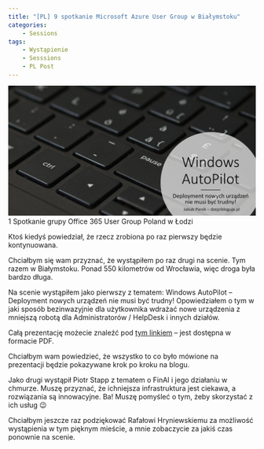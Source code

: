```yaml
---
title: "[PL] 9 spotkanie Microsoft Azure User Group w Białymstoku"
categories:
    - Sessions
tags:
    - Wystąpienie
    - Sesssions
    - PL Post
---
```

!["[PL] 9 spotkanie Microsoft Azure User Group w Białymstoku"](/assets/images/posts/9-spotkanie-microsoft-azure-user-group-w-bialymstoku/Prezentacja-BIA.jpg)1 Spotkanie grupy Office 365 User Group Poland w Łodzi

Ktoś kiedyś powiedział, że rzecz zrobiona po raz pierwszy będzie kontynuowana.

Chciałbym się wam przyznać, że wystąpiłem po raz drugi na scenie. Tym razem w Białymstoku. Ponad 550 kilometrów od Wrocławia, więc droga była bardzo długa.

Na scenie wystąpiłem jako pierwszy z tematem: Windows AutoPilot – Deployment nowych urządzeń nie musi być trudny! Opowiedziałem o tym w jaki sposób bezinwazyjnie dla użytkownika wdrażać nowe urządzenia z mniejszą robotą dla Administratorów / HelpDesk i innych działów.

Całą prezentację możecie znaleźć pod [tym linkiem](https://itcnspl-my.sharepoint.com/:b:/g/personal/jpiesik_dzejzibloguje_pl/EaTNt5nSMcVBjPntVOXEASsBaA8Q7WJMfFXffrL-biU86g?e=xmxuVr) – jest dostępna w formacie PDF.

Chciałbym wam powiedzieć, że wszystko to co było mówione na prezentacji będzie pokazywane krok po kroku na blogu.

Jako drugi wystąpił Piotr Stapp z tematem o FinAI i jego działaniu w chmurze. Muszę przyznać, że ichniejsza infrastruktura jest ciekawa, a rozwiązania są innowacyjne. Ba! Muszę pomyśleć o tym, żeby skorzystać z ich usług 😉

Chciałbym jeszcze raz podziękować Rafałowi Hryniewskiemu za możliwość wystąpienia w tym pięknym mieście, a mnie zobaczycie za jakiś czas ponownie na scenie.
